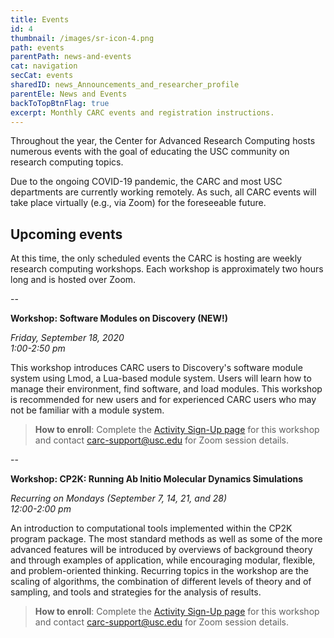 ```yaml
---
title: Events
id: 4
thumbnail: /images/sr-icon-4.png
path: events
parentPath: news-and-events
cat: navigation
secCat: events
sharedID: news_Announcements_and_researcher_profile
parentEle: News and Events
backToTopBtnFlag: true
excerpt: Monthly CARC events and registration instructions.
---
```


Throughout the year, the Center for Advanced Research Computing hosts numerous events with the goal of educating the USC community on research computing topics.

Due to the ongoing COVID-19 pandemic, the CARC and most USC departments are currently working remotely. As such, all CARC events will take place virtually (e.g., via Zoom) for the foreseeable future.

## Upcoming events

At this time, the only scheduled events the CARC is hosting are weekly research computing workshops. Each workshop is approximately two hours long and is hosted over Zoom.

--

**Workshop: Software Modules on Discovery (NEW!)**  

*Friday, September 18, 2020  
1:00-2:50 pm*  

This workshop introduces CARC users to Discovery's software module system using Lmod, a Lua-based module system. Users will learn how to manage their environment, find software, and load modules. This workshop is recommended for new users and for experienced CARC users who may not be familiar with a module system.

>**How to enroll**: Complete the [Activity Sign-Up page](https://docs.google.com/forms/d/e/1FAIpQLSdqDsvkTP9AsnO82mPzOvztXwp2hSCeD7D82Lt7kjOloe6liA/viewform) for this workshop and contact <carc-support@usc.edu> for Zoom session details.

--

**Workshop: CP2K: Running Ab Initio Molecular Dynamics Simulations**  

*Recurring on Mondays (September 7, 14, 21, and 28)  
12:00-2:00 pm*

An introduction to computational tools implemented within the CP2K program package. The most standard methods as well as some of the more advanced features will be introduced by overviews of background theory and through examples of application, while encouraging modular, flexible, and problem-oriented thinking. Recurring topics in the workshop are the scaling of algorithms, the combination of different levels of theory and of sampling, and tools and strategies for the analysis of results.

>**How to enroll**: Complete the [Activity Sign-Up page](https://docs.google.com/forms/d/e/1FAIpQLSdqDsvkTP9AsnO82mPzOvztXwp2hSCeD7D82Lt7kjOloe6liA/viewform) for this workshop and contact <carc-support@usc.edu> for Zoom session details.
